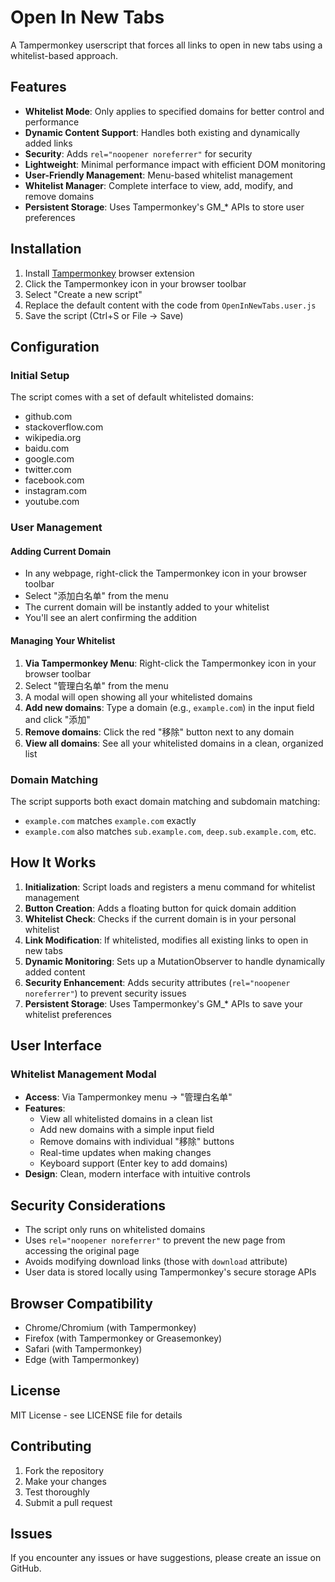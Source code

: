 # Open In New Tabs

A Tampermonkey userscript that forces all links to open in new tabs using a whitelist-based approach.

## Features

-   **Whitelist Mode**: Only applies to specified domains for better control and performance
-   **Dynamic Content Support**: Handles both existing and dynamically added links
-   **Security**: Adds `rel="noopener noreferrer"` for security
-   **Lightweight**: Minimal performance impact with efficient DOM monitoring
-   **User-Friendly Management**: Menu-based whitelist management
-   **Whitelist Manager**: Complete interface to view, add, modify, and remove domains
-   **Persistent Storage**: Uses Tampermonkey's GM\_\* APIs to store user preferences

## Installation

1. Install [Tampermonkey](https://www.tampermonkey.net/) browser extension
2. Click the Tampermonkey icon in your browser toolbar
3. Select "Create a new script"
4. Replace the default content with the code from `OpenInNewTabs.user.js`
5. Save the script (Ctrl+S or File → Save)

## Configuration

### Initial Setup

The script comes with a set of default whitelisted domains:

-   github.com
-   stackoverflow.com
-   wikipedia.org
-   baidu.com
-   google.com
-   twitter.com
-   facebook.com
-   instagram.com
-   youtube.com

### User Management

#### Adding Current Domain

-   In any webpage, right-click the Tampermonkey icon in your browser toolbar
-   Select "添加白名单" from the menu
-   The current domain will be instantly added to your whitelist
-   You'll see an alert confirming the addition

#### Managing Your Whitelist

1. **Via Tampermonkey Menu**: Right-click the Tampermonkey icon in your browser toolbar
2. Select "管理白名单" from the menu
3. A modal will open showing all your whitelisted domains
4. **Add new domains**: Type a domain (e.g., `example.com`) in the input field and click "添加"
5. **Remove domains**: Click the red "移除" button next to any domain
6. **View all domains**: See all your whitelisted domains in a clean, organized list

### Domain Matching

The script supports both exact domain matching and subdomain matching:

-   `example.com` matches `example.com` exactly
-   `example.com` also matches `sub.example.com`, `deep.sub.example.com`, etc.

## How It Works

1. **Initialization**: Script loads and registers a menu command for whitelist management
2. **Button Creation**: Adds a floating button for quick domain addition
3. **Whitelist Check**: Checks if the current domain is in your personal whitelist
4. **Link Modification**: If whitelisted, modifies all existing links to open in new tabs
5. **Dynamic Monitoring**: Sets up a MutationObserver to handle dynamically added content
6. **Security Enhancement**: Adds security attributes (`rel="noopener noreferrer"`) to prevent security issues
7. **Persistent Storage**: Uses Tampermonkey's GM\_\* APIs to save your whitelist preferences

## User Interface

### Whitelist Management Modal

-   **Access**: Via Tampermonkey menu → "管理白名单"
-   **Features**:
    -   View all whitelisted domains in a clean list
    -   Add new domains with a simple input field
    -   Remove domains with individual "移除" buttons
    -   Real-time updates when making changes
    -   Keyboard support (Enter key to add domains)
-   **Design**: Clean, modern interface with intuitive controls

## Security Considerations

-   The script only runs on whitelisted domains
-   Uses `rel="noopener noreferrer"` to prevent the new page from accessing the original page
-   Avoids modifying download links (those with `download` attribute)
-   User data is stored locally using Tampermonkey's secure storage APIs

## Browser Compatibility

-   Chrome/Chromium (with Tampermonkey)
-   Firefox (with Tampermonkey or Greasemonkey)
-   Safari (with Tampermonkey)
-   Edge (with Tampermonkey)

## License

MIT License - see LICENSE file for details

## Contributing

1. Fork the repository
2. Make your changes
3. Test thoroughly
4. Submit a pull request

## Issues

If you encounter any issues or have suggestions, please create an issue on GitHub.
